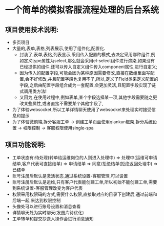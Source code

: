 # 一个简单的模拟客服流程处理的后台系统

## 项目使用技术说明:
- 多页项目
- 大量的,表单,表格,列表展示,使用了组件化,配置化.
  - 封装了,表单,表格,列表显示,采用传入配置的模式,去决定采用哪种组件,例如定义type属性为select,那么就会采用el-select组件进行渲染,如果没有已经提供的组件,还可以传入自定义组件传入component属性,进行自定义;
  - 因为传入的配置字段,可能会因为某种原因需要修改,直接在数组里面写配置,会不好修改,并且配置字段也复用不了,所以,定义了Field类来定义配置的字段,之后由配置字段组合成为一套配置,会更加灵活,且配置字段实现了链式调用类方法!
  - 又因为,在使用过程中,例如表单,某个字段选择某一项,其他字段需要随之更改某些属性,或者直接不需要某个其他字段了,
- 为了体验websocket,所以工单详情聊天使用了websocket来处理实时接受信息和提示
- 为了体验微前端,拆分客服工单 -> 创建工单页面使用qiankun框架,拆分系统设置 -> 权限控制 -> 客服权限使用single-spa

## 项目功能说明:
- 工单状态有:待处理(转单给运维岗位的人则进入处理中) => 处理中(运维可申请结单,客户代表可直接结单) => 申请结单 => 同意/拒绝结单(拒绝返回处理中) => 已结单
- 账号注册后默认是激活状态,通过系统设置-客服管理,可以设置
- 账号注册后默认是运维,只有客户代表能创建工单,所以初始不能创建工单,需要到系统设置-客服管理改变为客户代表
- 权限采用权限码的方式,需要什么权限,直接取对应的目录下创建后,通过前端和后端一起,来达到权限控制
- 头像处可以进行账号设置和消息查看
- 详情聊天处为实时聊天(发图片待优化)
- 工单转单和提交抄送人操作会进行消息通知
